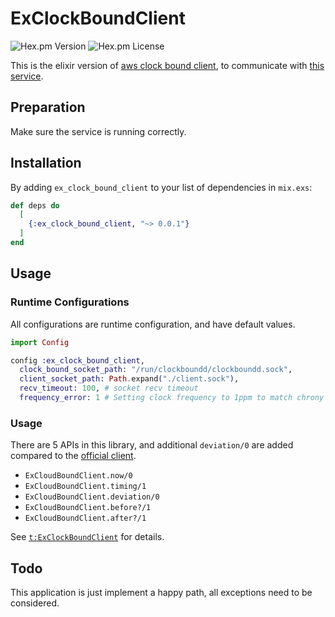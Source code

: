 # ExClockBoundClient
![Hex.pm Version](https://img.shields.io/hexpm/v/ex_clock_bound_client)
![Hex.pm License](https://img.shields.io/hexpm/l/ex_clock_bound_client)

This is the elixir version of [aws clock bound client](https://github.com/aws/clock-bound/tree/main/clock-bound-c), to communicate with [this service](https://github.com/aws/clock-bound).

## Preparation

Make sure the service is running correctly.

## Installation

By adding `ex_clock_bound_client` to your list of dependencies in `mix.exs`:

```elixir
def deps do
  [
    {:ex_clock_bound_client, "~> 0.0.1"}
  ]
end
```

## Usage

### Runtime Configurations

All configurations are runtime configuration, and have default values.

```elixir
import Config

config :ex_clock_bound_client,
  clock_bound_socket_path: "/run/clockboundd/clockboundd.sock",
  client_socket_path: Path.expand("./client.sock"),
  recv_timeout: 100, # socket recv timeout
  frequency_error: 1 # Setting clock frequency to 1ppm to match chrony
```

### Usage

There are 5 APIs in this library, and additional `deviation/0` are added compared to the [official client](https://github.com/aws/clock-bound/tree/main/clock-bound-c).

- `ExCloudBoundClient.now/0`
- `ExCloudBoundClient.timing/1`
- `ExCloudBoundClient.deviation/0`
- `ExCloudBoundClient.before?/1`
- `ExCloudBoundClient.after?/1`

See [`t:ExClockBoundClient`](https://hexdocs.pm/ex_clock_bound_client/ExClockBoundClient.html) for details.

## Todo

This application is just implement a happy path, all exceptions need to be considered.
